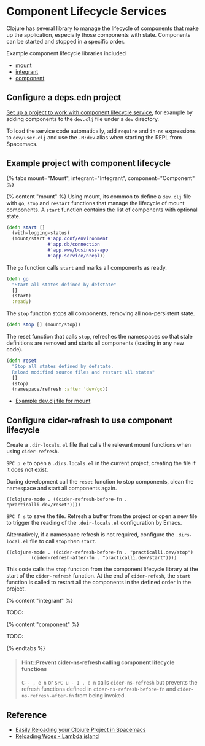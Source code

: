# Component Lifecycle Services
Clojure has several library to manage the lifecycle of components that make up the application, especially those components with state. Components can be started and stopped in a specific order.

Example component lifecycle libraries included

* [mount](https://github.com/tolitius/mount)
* [integrant](https://github.com/weavejester/integrant)
* [component](https://github.com/stuartsierra/component)

## Configure a deps.edn project
[Set up a project to work with component lifecycle service](https://practicalli.github.io/clojure/clojure-tools/projects/configure-repl-startup.html), for example by adding components to the `dev.clj` file under a `dev` directory.

To load the service code automatically, add `require` and `in-ns` expressions to `dev/user.clj` and use the `-M:dev` alias when starting the REPL from Spacemacs.

## Example project with component lifecycle
{% tabs mount="Mount", integrant="Integrant", component="Component" %}

<!-- Mount example -->
{% content "mount" %}
Using mount, its common to define a `dev.clj` file with `go`, `stop` and `restart` functions that manage the lifecycle of mount components.  A `start` function contains the list of components with optional state.

```clojure
(defn start []
  (with-logging-status)
  (mount/start #'app.conf/environment
               #'app.db/connection
               #'app.www/business-app
               #'app.service/nrepl))
```

The `go` function calls `start` and marks all components as ready.
```clojure
(defn go
  "Start all states defined by defstate"
  []
  (start)
  :ready)
```

The `stop` function stops all components, removing all non-persistent state.

```clojure
(defn stop [] (mount/stop))
```

The reset function that calls `stop`, refreshes the namespaces so that stale definitions are removed and starts all components (loading in any new code).
```clojure
(defn reset
  "Stop all states defined by defstate.
  Reload modified source files and restart all states"
  []
  (stop)
  (namespace/refresh :after 'dev/go))
```

* [Example dev.clj file for mount](https://github.com/tolitius/mount/blob/master/dev/clj/dev.clj)


## Configure cider-refresh to use component lifecycle
Create a `.dir-locals.el` file that calls the relevant mount functions when using `cider-refresh`.

`SPC p e` to open a `.dirs.locals.el` in the current project, creating the file if it does not exist.

During development call the `reset` function to stop components, clean the namespace and start all components again.

```elisp
((clojure-mode . ((cider-refresh-before-fn . "practicalli.dev/reset"))))
```

`SPC f s` to save the file.  Refresh a buffer from the project or open a new file to trigger the reading of the `.deir-locals.el` configuration by Emacs.


Alternatively, if a namespace refresh is not required, configure the `.dirs-local.el` file to call `stop` then `start`.

```elisp
((clojure-mode . ((cider-refresh-before-fn . "practicalli.dev/stop")
         (cider-refresh-after-fn . "practicalli.dev/start"))))
```

This code calls the `stop` function from the component lifecycle library at the start of the `cider-refresh` function.  At the end of `cider-refesh`, the `start` function is called to restart all the components in the defined order in the project.


<!-- Integrant example -->
{% content "integrant" %}

TODO:

<!-- Component example -->
{% content "component" %}

TODO:

{% endtabs %}
<!-- End of Clojure editors -->



> #### Hint::Prevent cider-ns-refresh calling component lifecycle functions
> `C-- , e n` or `SPC u - 1 , e n` calls `cider-ns-refresh` but prevents the refresh functions defined in `cider-ns-refresh-before-fn` and `cider-ns-refresh-after-fn` from being invoked.



## Reference
* [Easily Reloading your Clojure Project in Spacemacs](https://spin.atomicobject.com/2018/01/20/reload-clojure-spacemacs/)
* [Reloading Woes - Lambda island](https://lambdaisland.com/blog/2018-02-09-reloading-woes)

